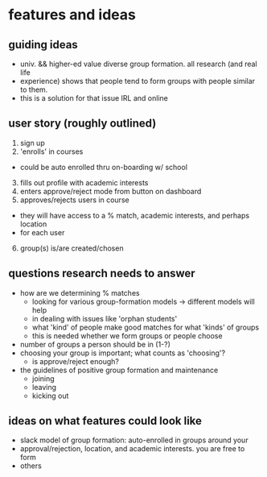# features and ideas

## guiding ideas
* univ. && higher-ed value diverse group formation. all research (and real life
* experience) shows that people tend to form groups with people similar to them.
* this is a solution for that issue IRL and online

## user story (roughly outlined)
1. sign up
2. 'enrolls' in courses
  * could be auto enrolled thru on-boarding w/ school
3. fills out profile with academic interests
4. enters approve/reject mode from button on dashboard
5. approves/rejects users in course
  * they will have access to a % match, academic interests, and perhaps location
  * for each user
6. group(s) is/are created/chosen

## questions research needs to answer
* how are we determining % matches
  * looking for various group-formation models -> different models will help
  * in dealing with issues like 'orphan students'
  * what 'kind' of people make good matches for what 'kinds' of groups
  * this is needed whether we form groups or people choose
* number of groups a person should be in (1-?)
* choosing your group is important; what counts as 'choosing'?
  * is approve/reject enough?
* the guidelines of positive group formation and maintenance
  * joining
  * leaving
  * kicking out


## ideas on what features could look like
* slack model of group formation: auto-enrolled in groups around your
* approval/rejection, location, and academic interests. you are free to form
* others

